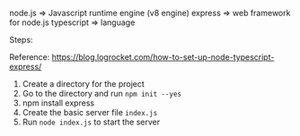 node.js => Javascript runtime engine (v8 engine)
express => web framework for node.js
typescript => language

Steps:

Reference: https://blog.logrocket.com/how-to-set-up-node-typescript-express/

1. Create a directory for the project
2. Go to the directory and run `npm init --yes`
3. npm install express
4. Create the basic server file `index.js`
5. Run `node index.js` to start the server
